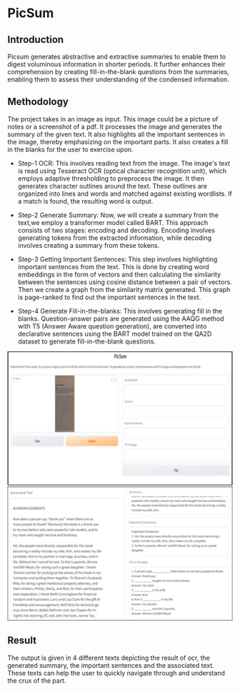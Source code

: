 # PicSum

## Introduction

Picsum generates abstractive and extractive summaries to enable them to digest voluminous information in shorter periods. It further enhances their comprehension 
by creating fill-in-the-blank questions from the summaries, enabling them to assess their understanding of the condensed information.

## Methodology

The project takes in an image as input. This image could be a picture of notes or a screenshot of a pdf. It processes the image and generates the summary of the given text. It also highlights all the important sentences in the image, thereby emphasizing on the important parts. It also creates a fill in the blanks for the user to exercise upon.

* Step-1 OCR: This involves reading text from the image. The image's text is read using Tesseract OCR (optical character recognition unit), which employs adaptive thresholding to preprocess the image. It then generates character outlines around the text. These outlines are organized into lines and words and matched against existing wordlists. If a match is found, the resulting word is output.

* Step-2 Generate Summary: Now, we will create a summary from the text,we employ a transformer model called BART. This approach consists of two stages: encoding and decoding. Encoding involves generating tokens from the extracted information, while decoding involves creating a summary from these tokens.

* Step-3 Getting Important Sentences: This step involves highlighting important sentences from the text. This is done by creating word embeddings in the form of vectors and then calculating the similarity between the sentences using cosine distance between a pair of vectors. Then we create a graph from the similarity matrix generated. This graph is page-ranked to find out the important sentences in the text.

* Step-4 Generate Fill-in-the-blanks: This involves generating fill in the blanks. Question-answer pairs are generated using the AAQG method with T5 (Answer Aware question generation), are converted into declarative sentences using the BART model trained on the QA2D dataset to generate fill-in-the-blank questions.

<img src="https://github.com/SahilDanayak/PicSum/blob/main/PicSum-Demo-Picture1.png?raw=true" width="600" height="300" alt="Demo Picture 1">
<img src="https://github.com/SahilDanayak/PicSum/blob/main/PicSum-Demo-Picture2.png?raw=true" width="600" height="300" alt="Demo Picture 2">

## Result

The output is given in 4 different texts depicting the result of ocr, the generated summary, the important sentences and the associated text. These texts can help the user to quickly navigate through and understand the crux of the part.
